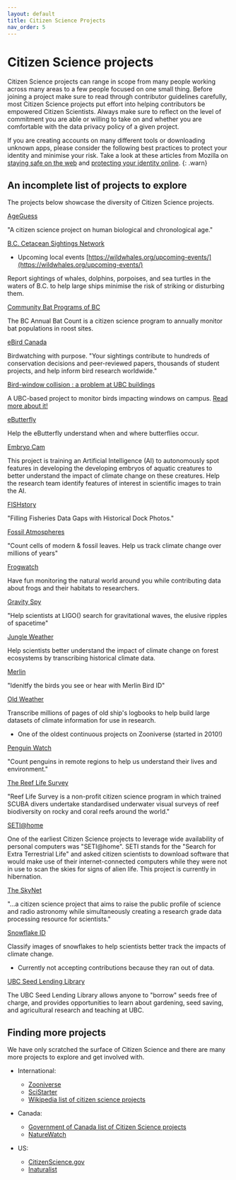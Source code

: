 ```yaml
---
layout: default
title: Citizen Science Projects
nav_order: 5
---
```


# Citizen Science projects
Citizen Science projects can range in scope from many people working across many areas to a few people focused on one small thing. Before joining a project make sure to read through contributor guidelines carefully, most Citizen Science projects put effort into helping contributors be empowered Citizen Scientists. Always make sure to reflect on the level of commitment you are able or willing to take on and whether you are comfortable with the data privacy policy of a given project.

If you are creating accounts on many different tools or downloading unknown apps, please consider the following best practices to protect your identity and minimise your risk. Take a look at these articles from Mozilla on [staying safe on the web](https://support.mozilla.org/en-US/kb/how-stay-safe-web) and [protecting your identity online](https://blog.mozilla.org/firefox/protect-your-identity-online/).
{: .warn}

## An incomplete list of projects to explore

The projects below showcase the diversity of Citizen Science projects.

[AgeGuess](https://www.ageguess.org/)

"A citizen science project on human biological and chronological age."

[B.C. Cetacean Sightings Network](https://wildwhales.org/)
* Upcoming local events [https://wildwhales.org/upcoming-events/](https://wildwhales.org/upcoming-events/)

Report sightings of whales, dolphins, porpoises, and sea turtles in the waters of B.C. to help large ships minimise the risk of striking or disturbing them.

[Community Bat Programs of BC](https://www.bcbats.ca/index.php/get-involved/participate-in-the-bc-bat-count)

The BC Annual Bat Count is a citizen science program to annually monitor bat populations in roost sites.

[eBird Canada](https://ebird.org/canada/home)

Birdwatching with purpose. "Your sightings contribute to hundreds of conservation decisions and peer-reviewed papers, thousands of student projects, and help inform bird research worldwide."

[Bird-window collision : a problem at UBC buildings](https://open.library.ubc.ca/soa/cIRcle/collections/undergraduateresearch/52966/items/1.0074569)

A UBC-based project to monitor birds impacting windows on campus. [Read more about it!](https://sustain.ubc.ca/stories/bird-friendly-windows-reduce-collision-deaths-ubc)

[eButterfly](http://www.e-butterfly.org/)

Help the eButterfly understand when and where butterflies occur.

[Embryo Cam](https://www.zooniverse.org/projects/embryophenomics/embryo-cam)

This project is training an Artificial Intelligence (AI) to autonomously spot features in developing the developing embryos of aquatic creatures to better understand the impact of climate change on these creatures. Help the research team identify features of interest in scientific images to train the AI.

[FISHstory](https://www.zooniverse.org/projects/safmcadmin/fishstory)

"Filling Fisheries Data Gaps with Historical Dock Photos."

[Fossil Atmospheres](https://www.zooniverse.org/projects/laurasoul/fossil-atmospheres)

"Count cells of modern & fossil leaves. Help us track climate change over millions of years"

[Frogwatch](https://www.naturewatch.ca/frogwatch/british-columbia/)

Have fun monitoring the natural world around you while contributing data about frogs and their habitats to researchers.

[Gravity Spy](https://www.zooniverse.org/projects/zooniverse/gravity-spy)

"Help scientists at LIGO() search for gravitational waves, the elusive ripples of spacetime"

[Jungle Weather](https://www.zooniverse.org/projects/khufkens/jungle-weather/about/research)

Help scientists better understand the impact of climate change on forest ecosystems by transcribing historical climate data.

[Merlin](https://merlin.allaboutbirds.org/)

"Idenitfy the birds you see or hear with Merlin Bird ID"

[Old Weather](https://www.oldweather.org/)

Transcribe millions of pages of old ship's logbooks to help build large datasets of climate information for use in research.
* One of the oldest continuous projects on Zooniverse (started in 2010!)

[Penguin Watch](https://www.zooniverse.org/projects/penguintom79/penguin-watch)

"Count penguins in remote regions to help us understand their lives and environment."

[The Reef Life Survey](https://reeflifesurvey.com/about-rls/)

"Reef Life Survey is a non-profit citizen science program in which trained SCUBA divers undertake standardised underwater visual surveys of reef biodiversity on rocky and coral reefs around the world."

[SETI@home](https://setiathome.berkeley.edu/sah_about.php)

One of the earliest Citizen Science projects to leverage wide availability of personal computers was "SETI@home". SETI stands for the "Search for Extra Terrestrial Life" and asked citizen scientists to download software that would make use of their internet-connected computers while they were not in use to scan the skies for signs of alien life. This project is currently in hibernation.

[The SkyNet](https://www.icrar.org/outreach-education/outreach-initiatives/the-skynet/)

"...a citizen science project that aims to raise the public profile of science and radio astronomy while simultaneously creating a research grade data processing resource for scientists."

[Snowflake ID](https://www.zooniverse.org/projects/fitch09/snowflake-id)

Classify images of snowflakes to help scientists better track the impacts of climate change.
* Currently not accepting contributions because they ran out of data.

[UBC Seed Lending Library](https://guides.library.ubc.ca/seedlendinglibrary)

The UBC Seed Lending Library allows anyone to "borrow" seeds free of charge, and provides opportunities to learn about gardening, seed saving, and agricultural research and teaching at UBC.

## Finding more projects
We have only scratched the surface of Citizen Science and there are many more projects to explore and get involved with.

* International:
  * [Zooniverse](https://www.zooniverse.org/)
  * [SciStarter](https://scistarter.org/)
  * [Wikipedia list of citizen science projects](https://en.wikipedia.org/wiki/List_of_citizen_science_projects)

* Canada:
  * [Government of Canada list of Citizen Science projects](https://www.ic.gc.ca/eic/site/063.nsf/eng/h_97169.html)
  * [NatureWatch](https://www.naturewatch.ca/about/)

* US:
  * [CitizenScience.gov](https://www.citizenscience.gov/)
  * [Inaturalist](https://www.inaturalist.org/)
